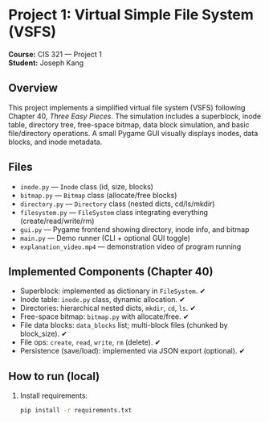 # Project 1: Virtual Simple File System (VSFS)
**Course:** CIS 321 — Project 1  
**Student:** Joseph Kang

## Overview
This project implements a simplified virtual file system (VSFS) following Chapter 40, *Three Easy Pieces*. The simulation includes a superblock, inode table, directory tree, free-space bitmap, data block simulation, and basic file/directory operations. A small Pygame GUI visually displays inodes, data blocks, and inode metadata.

## Files
- `inode.py` — `Inode` class (id, size, blocks)
- `bitmap.py` — `Bitmap` class (allocate/free blocks)
- `directory.py` — `Directory` class (nested dicts, cd/ls/mkdir)
- `filesystem.py` — `FileSystem` class integrating everything (create/read/write/rm)
- `gui.py` — Pygame frontend showing directory, inode info, and bitmap
- `main.py` — Demo runner (CLI + optional GUI toggle)
- `explanation_video.mp4` — demonstration video of program running

## Implemented Components (Chapter 40)
- Superblock: implemented as dictionary in `FileSystem`. ✔
- Inode table: `inode.py` class, dynamic allocation. ✔
- Directories: hierarchical nested dicts, `mkdir`, `cd`, `ls`. ✔
- Free-space bitmap: `bitmap.py` with allocate/free. ✔
- File data blocks: `data_blocks` list; multi-block files (chunked by block_size). ✔
- File ops: `create`, `read`, `write`, `rm` (delete). ✔
- Persistence (save/load): implemented via JSON export (optional). ✔

## How to run (local)
1. Install requirements:
   ```bash
   pip install -r requirements.txt
